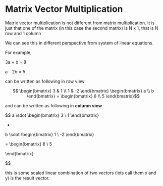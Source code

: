 # Matrix Vector Multiplication

Matrix vector multiplication is not different from matrix multiplication. It is just that one of the matrix (in this case the second matrix) is N x 1, that is N row and 1 column

We can see this in different perspective from system of linear equations.

For example,


3a + b = 8

a - 2b = 5

can be written as following in row view

$$ \begin{bmatrix} 3 & 1 \\
1 & -2 \end{bmatrix} \begin{bmatrix} a \\
b \end{bmatrix} = \begin{bmatrix} 8 \\
5
\end{bmatrix}$$

and can be written as following in **column view**

$$
a \sdot \begin{bmatrix}
3 \\
1 
\end{bmatrix}

+

b \sdot \begin{bmatrix}
1 \\
-2
\end{bmatrix}

=
\begin{bmatrix}
8 \\
5

\end{bmatrix}

$$

this is some scaled linear combination of two vectors (lets call them x and y) is the result vector.

